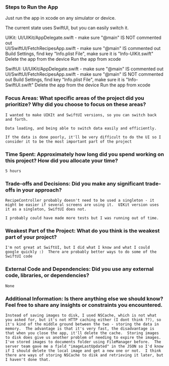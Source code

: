 ### Steps to Run the App

Just run the app in xcode on any simulator or device.

The current state uses SwiftUI, but you can easily switch it.

UIKit: 
    UI/UIKit/AppDelegate.swift - make sure "@main" IS NOT commented out    
    UI/SwiftUI/FetchRecipesApp.swift - make sure "@main" IS commented out
    Build Settings, find key "Info.plist File", make sure it is "Info-UIKit.swift"
    Delete the app from the device
    Run the app from xcode

SwiftUI: 
    UI/UIKit/AppDelegate.swift - make sure "@main" IS commented out    
    UI/SwiftUI/FetchRecipesApp.swift - make sure "@main" IS NOT commented out
    Build Settings, find key "Info.plist File", make sure it is "Info-SwiftUI.swift"
    Delete the app from the device
    Run the app from xcode


### Focus Areas: What specific areas of the project did you prioritize? Why did you choose to focus on these areas?

    I wanted to make UIKIt and SwiftUI versions, so you can switch back and forth.

    Data loading, and being able to switch data easily and efficiently.
    
    If the data is done poorly, it'll be very difficult to do the UI so I consider it to be the most important part of the project

### Time Spent: Approximately how long did you spend working on this project? How did you allocate your time?
    
    5 hours

### Trade-offs and Decisions: Did you make any significant trade-offs in your approach?

    RecipeController probably doesn't need to be used a singleton - it might be easier if several screens are using it.  UIKit version uses it as a singleton, SwiftUI does not.
    
    I probably could have made more tests but I was running out of time.

### Weakest Part of the Project: What do you think is the weakest part of your project?

    I'm not great at SwiftUI, but I did what I know and what I could google quickly :)  There are probably better ways to do some of the SwiftUI code

### External Code and Dependencies: Did you use any external code, libraries, or dependencies?

    None

### Additional Information: Is there anything else we should know? Feel free to share any insights or constraints you encountered.

    Instead of saving images to disk, I used NSCache, which is not what you asked for, but it's not HTTP caching either (I dont think ??), so it's kind of the middle ground between the two - storing the data in memory.  The advantage is that it's very fast, the disadvantage is that when you close the app, it'll delete the cache.  Storing images to disk does give us another problem of needing to expire the images.  I've stored images to documents folder using FileManager before.  The server team gave me a field "imageLastUpdated" in the JSON so I'd know if I should delete the local image and get a new one or not.  I think there are ways of storing NSCache to disk and retrieving it later, but I haven't done that.  
